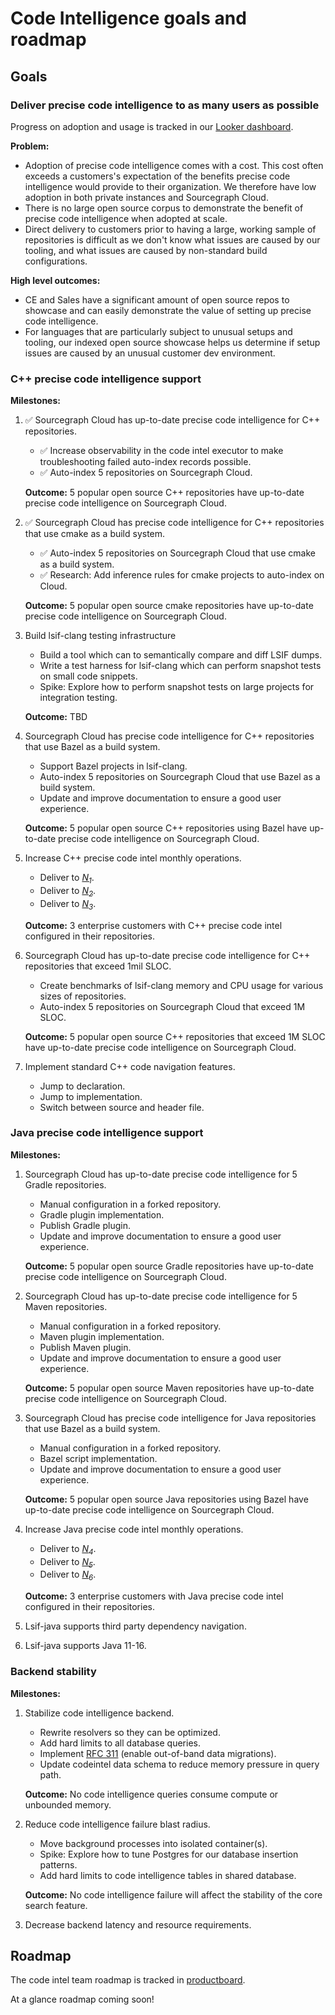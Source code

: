 # Code Intelligence goals and roadmap

## Goals

### Deliver precise code intelligence to as many users as possible

Progress on adoption and usage is tracked in our [Looker dashboard](https://sourcegraph.looker.com/dashboards-next/159).

**Problem:**

- Adoption of precise code intelligence comes with a cost. This cost often exceeds a customers's expectation of the benefits precise code intelligence would provide to their organization. We therefore have low adoption in both private instances and Sourcegraph Cloud.
- There is no large open source corpus to demonstrate the benefit of precise code intelligence when adopted at scale.
- Direct delivery to customers prior to having a large, working sample of repositories is difficult as we don't know what issues are caused by our tooling, and what issues are caused by non-standard build configurations.

**High level outcomes:**

- CE and Sales have a significant amount of open source repos to showcase and can easily demonstrate the value of setting up precise code intelligence.
- For languages that are particularly subject to unusual setups and tooling, our indexed open source showcase helps us determine if setup issues are caused by an unusual customer dev environment.

### C++ precise code intelligence support

**Milestones:**

1. ✅ Sourcegraph Cloud has up-to-date precise code intelligence for C++ repositories.
    - ✅ Increase observability in the code intel executor to make troubleshooting failed auto-index records possible.
    - ✅ Auto-index 5 repositories on Sourcegraph Cloud.
    
    **Outcome:** 5 popular open source C++ repositories have up-to-date precise code intelligence on Sourcegraph Cloud.

1. ✅ Sourcegraph Cloud has precise code intelligence for C++ repositories that use cmake as a build system. 
    - ✅ Auto-index 5 repositories on Sourcegraph Cloud that use cmake as a build system.
    - ✅ Research: Add inference rules for cmake projects to auto-index on Cloud.
   
     **Outcome:** 5 popular open source cmake repositories have up-to-date precise code intelligence on Sourcegraph Cloud.

1. Build lsif-clang testing infrastructure
    - Build a tool which can to semantically compare and diff LSIF dumps.
    - Write a test harness for lsif-clang which can perform snapshot tests on small code snippets.
    - Spike: Explore how to perform snapshot tests on large projects for integration testing.

    
    **Outcome:** TBD

1. Sourcegraph Cloud has precise code intelligence for C++ repositories that use Bazel as a build system.
    - Support Bazel projects in lsif-clang.
    - Auto-index 5 repositories on Sourcegraph Cloud that use Bazel as a build system.
    - Update and improve documentation to ensure a good user experience.
    
    **Outcome:** 5 popular open source C++ repositories using Bazel have up-to-date precise code intelligence on Sourcegraph Cloud.
    
1. Increase C++ precise code intel monthly operations.
    - Deliver to [*N<sub>1</sub>*][N1].
    - Deliver to [*N<sub>2</sub>*][N2].
    - Deliver to [*N<sub>3</sub>*][N3].
    
    **Outcome:** 3 enterprise customers with C++ precise code intel configured in their repositories.

1. Sourcegraph Cloud has up-to-date precise code intelligence for C++ repositories that exceed 1mil SLOC.
    - Create benchmarks of lsif-clang memory and CPU usage for various sizes of repositories. 
    - Auto-index 5 repositories on Sourcegraph Cloud that exceed 1M SLOC.
    
    **Outcome:** 5 popular open source C++ repositories that exceed 1M SLOC have up-to-date precise code intelligence on Sourcegraph Cloud.

1. Implement standard C++ code navigation features.
    - Jump to declaration.
    - Jump to implementation.
    - Switch between source and header file.
   

### Java precise code intelligence support

**Milestones:**

1. Sourcegraph Cloud has up-to-date precise code intelligence for 5 Gradle repositories.
    - Manual configuration in a forked repository.
    - Gradle plugin implementation.
    - Publish Gradle plugin.
    - Update and improve documentation to ensure a good user experience.
    
    **Outcome:** 5 popular open source Gradle repositories have up-to-date precise code intelligence on Sourcegraph Cloud.

1. Sourcegraph Cloud has up-to-date precise code intelligence for 5 Maven repositories.
    - Manual configuration in a forked repository.
    - Maven plugin implementation.
    - Publish Maven plugin.
    - Update and improve documentation to ensure a good user experience.
    
    **Outcome:** 5 popular open source Maven repositories have up-to-date precise code intelligence on Sourcegraph Cloud.
 
1. Sourcegraph Cloud has precise code intelligence for Java repositories that use Bazel as a build system.
    - Manual configuration in a forked repository.
    - Bazel script implementation.
    - Update and improve documentation to ensure a good user experience.
    
    **Outcome:**  5 popular open source Java repositories using Bazel have up-to-date precise code intelligence on Sourcegraph Cloud.

1. Increase Java precise code intel monthly operations.
    - Deliver to [*N<sub>4</sub>*][N4].
    - Deliver to [*N<sub>5</sub>*][N5].
    - Deliver to [*N<sub>6</sub>*][N6].
    
    **Outcome:** 3 enterprise customers with Java precise code intel configured in their repositories.
    
1. Lsif-java supports third party dependency navigation.

1. Lsif-java supports Java 11-16.

### Backend stability

**Milestones:**

1.  Stabilize code intelligence backend.
    - Rewrite resolvers so they can be optimized.
    - Add hard limits to all database queries.
    - Implement [RFC 311](https://docs.google.com/document/d/1q59lyj-tLEmEQBe3k9bTQj85NR4abfk2SLNS6UkmcdM/edit) (enable out-of-band data migrations).
    - Update codeintel data schema to reduce memory pressure in query path.
    
    **Outcome:** No code intelligence queries consume compute or unbounded memory.
    
 1. Reduce code intelligence failure blast radius.
    - Move background processes into isolated container(s).
    - Spike: Explore how to tune Postgres for our database insertion patterns.
    - Add hard limits to code intelligence tables in shared database.
    
    **Outcome:** No code intelligence failure will affect the stability of the core search feature.
    
1. Decrease backend latency and resource requirements.
  
    
## Roadmap

The code intel team roadmap is tracked in [productboard](https://sourcegraph.productboard.com/roadmap/2288108-code-intel).

At a glance roadmap coming soon!

[N1]: https://docs.google.com/document/d/1T4KPRiRFVoAG2-yhokdxlKjozVflUOSH1k9X68PmrVs/edit#bookmark=id.lgv97p81ib7i
[N2]: https://docs.google.com/document/d/1T4KPRiRFVoAG2-yhokdxlKjozVflUOSH1k9X68PmrVs/edit#bookmark=id.7vmkcs91o3z1
[N3]: https://docs.google.com/document/d/1T4KPRiRFVoAG2-yhokdxlKjozVflUOSH1k9X68PmrVs/edit#bookmark=id.77q74hyj1vt7
[N4]: https://docs.google.com/document/d/1T4KPRiRFVoAG2-yhokdxlKjozVflUOSH1k9X68PmrVs/edit#bookmark=id.dody7tmh0cys
[N5]: https://docs.google.com/document/d/1T4KPRiRFVoAG2-yhokdxlKjozVflUOSH1k9X68PmrVs/edit#bookmark=id.yaz1er2nj6qx
[N6]: https://docs.google.com/document/d/1T4KPRiRFVoAG2-yhokdxlKjozVflUOSH1k9X68PmrVs/edit#bookmark=id.vu3qkq4e0r70
